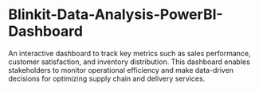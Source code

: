 # Blinkit-Data-Analysis-PowerBI-Dashboard
An interactive dashboard to track key metrics such as sales performance, customer satisfaction, and inventory distribution. This dashboard enables stakeholders to monitor operational efficiency and make data-driven decisions for optimizing supply chain and delivery services.
